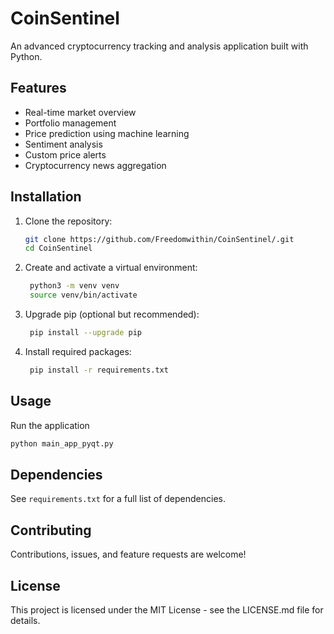 # CoinSentinel

An advanced cryptocurrency tracking and analysis application built with Python.

## Features

- Real-time market overview
- Portfolio management
- Price prediction using machine learning
- Sentiment analysis
- Custom price alerts
- Cryptocurrency news aggregation

## Installation

1. Clone the repository:
   ```bash
   git clone https://github.com/Freedomwithin/CoinSentinel/.git
   cd CoinSentinel
   
2. Create and activate a virtual environment:

   ```bash
    python3 -m venv venv
    source venv/bin/activate
3. Upgrade pip (optional but recommended):

   ```bash
    pip install --upgrade pip
4. Install required packages:

   ```bash
    pip install -r requirements.txt

## Usage

Run the application

   ```bash
python main_app_pyqt.py
   ```

## Dependencies

See `requirements.txt` for a full list of dependencies.

## Contributing

Contributions, issues, and feature requests are welcome!

 ## License
This project is licensed under the MIT License - see the LICENSE.md file for details.


